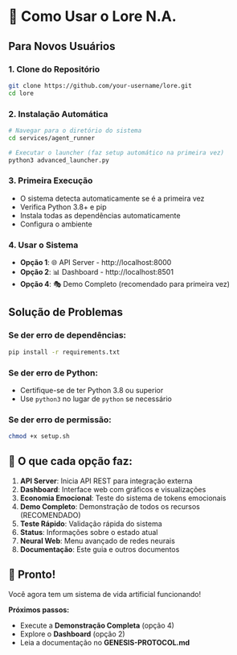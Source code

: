 # 🚀 Como Usar o Lore N.A.

## Para Novos Usuários

### 1. **Clone do Repositório**

```bash
git clone https://github.com/your-username/lore.git
cd lore
```

### 2. **Instalação Automática**

```bash
# Navegar para o diretório do sistema
cd services/agent_runner

# Executar o launcher (faz setup automático na primeira vez)
python3 advanced_launcher.py
```

### 3. **Primeira Execução**

-   O sistema detecta automaticamente se é a primeira vez
-   Verifica Python 3.8+ e pip
-   Instala todas as dependências automaticamente
-   Configura o ambiente

### 4. **Usar o Sistema**

-   **Opção 1**: 🌐 API Server - http://localhost:8000
-   **Opção 2**: 📊 Dashboard - http://localhost:8501
-   **Opção 4**: 🎭 Demo Completo (recomendado para primeira vez)

## Solução de Problemas

### Se der erro de dependências:

```bash
pip install -r requirements.txt
```

### Se der erro de Python:

-   Certifique-se de ter Python 3.8 ou superior
-   Use `python3` no lugar de `python` se necessário

### Se der erro de permissão:

```bash
chmod +x setup.sh
```

## 🎯 O que cada opção faz:

1. **API Server**: Inicia API REST para integração externa
2. **Dashboard**: Interface web com gráficos e visualizações
3. **Economia Emocional**: Teste do sistema de tokens emocionais
4. **Demo Completo**: Demonstração de todos os recursos (RECOMENDADO)
5. **Teste Rápido**: Validação rápida do sistema
6. **Status**: Informações sobre o estado atual
7. **Neural Web**: Menu avançado de redes neurais
8. **Documentação**: Este guia e outros documentos

## 🌟 Pronto!

Você agora tem um sistema de vida artificial funcionando!

**Próximos passos:**

-   Execute a **Demonstração Completa** (opção 4)
-   Explore o **Dashboard** (opção 2)
-   Leia a documentação no **GENESIS-PROTOCOL.md**
